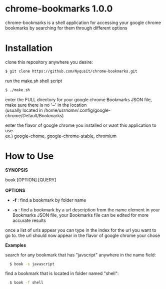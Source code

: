 chrome-bookmarks 1.0.0
============

chrome-bookmarks is a shell application for accessing your google chrome bookmarks by searching for them through different options 

Installation
============
clone this repository anywhere you desire:
```sh
$ git clone https://github.com/Nyqusit/chrome-bookmarks.git
```

run the make.sh shell script
```sh
$ ./make.sh
```
enter the FULL directory for your google chrome Bookmarks JSON file, make sure there is no '~' in the location <br />
(usually located in /home/*usrname*/.config/google-chrome/Default/Bookmarks)

enter the flavor of google chrome you installed or want this application to use <br />
ex.) google-chome, google-chrome-stable, chromium

How to Use
============

**SYNOPSIS**

book [OPTION] [QUERY] <br /> <br />
**OPTIONS**
* **-f** : find a bookmark by folder name

* **-s** : find a bookmark by a url description from the name element in your Bookmarks JSON file, your Bookmarks file can be edited for more accurate results

once a list of urls appear you can type in the index for the url you want to go to. the url should now appear in the flavor of google chrome your chose

**Examples** <br />

search for any bookmark that has "javscript" anywhere in the name field:
```sh
  $ book -s javascript
```

find a bookmark that is located in folder named "shell":

```sh
  $ book -f shell
```
